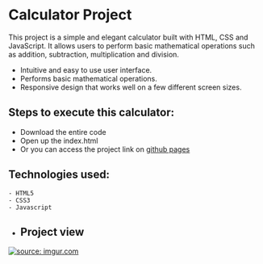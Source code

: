 # Calculator Project


 This project is a simple and elegant calculator built with HTML, CSS and JavaScript. It allows users to perform basic mathematical operations such as addition, subtraction, multiplication and division.
- Intuitive and easy to use user interface.
- Performs basic mathematical operations.
- Responsive design that works well on a few different screen sizes.


## Steps to execute this calculator:
- Download the entire code 
- Open up the index.html
- Or you can access the project link on [github pages](https://ikki-jk.github.io/Calculator/)

## Technologies used: 
```
- HTML5
- CSS3
- Javascript
```

- ## Project view
<a href="https://imgur.com/qCR3otR"><img src="https://i.imgur.com/qCR3otR.png" title="source: imgur.com" /></a>
